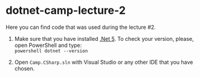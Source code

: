 # dotnet-camp-lecture-2

Here you can find code that was used during the lecture #2. 

1) Make sure that you have installed [.Net 5](https://dotnet.microsoft.com/download/dotnet/5.0). 
To check your version, please, open PowerShell and type:  
``powershell
dotnet --version
`` 

2) Open `Camp.CSharp.sln` with Visual Studio or any other IDE that you have chosen. 
